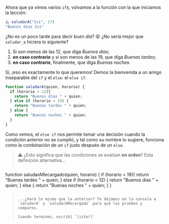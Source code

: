Ahora que ya vimos varios `if`s, volvamos a la función con la que iniciamos la lección: 

```javascript
ム saludarA("Ivi", 17)
"Buenos días Ivi"
```

¿No es un poco tarde para decir _buen día_? :dizzy_face: ¿No sería mejor que `saludar_a` hiciera lo siguiente?

 1. Si son menos de las 12, que diga _Buenos días_;
 2. **en caso contrario** y si son menos de las 19, que diga _Buenas tardes_;
 3. **en caso contrario**, finalmente, que diga _Buenas noches_.
 
Sí, ¡eso es exactamente lo que queremos! Demos la bienvenida a un amigo inseparable del `if` y el `else`: el `else if`.

```javascript
function saludarA(quien, horario) {
  if (horario < 12){
    return "Buenos días " + quien;
  } else if (horario < 19) {
    return "Buenas tardes " + quien;
  } else {
    return "Buenas noches " + quien;
  }
}
```

Como vemos, el `else if` nos permite tomar una decisión cuando la condición anterior no se cumplió, y tal como su nombre lo sugiere, funciona como la combinación de un `if` justo después de un `else`. 

> :warning: ¿Esto significa que las condiciones se evalúan **en orden**? Esta definición alternativa...
> 
> ```javascript
function saludarARecargado(quien, horario) {
  if (horario < 19){
    return "Buenas tardes " + quien;
  } else if (horario < 12) {
    return "Buenos días " + quien;
  } else {
    return "Buenas noches " + quien;
  }
}
> ```
>
> ...¿hará lo mismo que la anterior? Te dejamos en la consola a `saludarA` y `saludarARecargado` para que las pruebes y compares.
> 
> Cuando termines, escribí `listo()`
